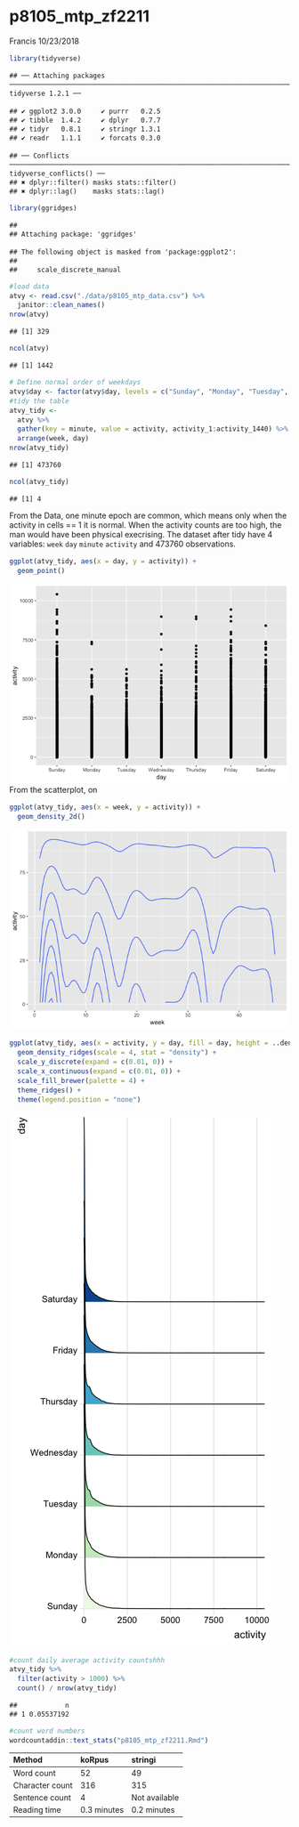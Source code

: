 p8105\_mtp\_zf2211
================
Francis
10/23/2018

``` r
library(tidyverse)
```

    ## ── Attaching packages ──────────────────────────────────────────────────────────────────────── tidyverse 1.2.1 ──

    ## ✔ ggplot2 3.0.0     ✔ purrr   0.2.5
    ## ✔ tibble  1.4.2     ✔ dplyr   0.7.7
    ## ✔ tidyr   0.8.1     ✔ stringr 1.3.1
    ## ✔ readr   1.1.1     ✔ forcats 0.3.0

    ## ── Conflicts ─────────────────────────────────────────────────────────────────────────── tidyverse_conflicts() ──
    ## ✖ dplyr::filter() masks stats::filter()
    ## ✖ dplyr::lag()    masks stats::lag()

``` r
library(ggridges)
```

    ## 
    ## Attaching package: 'ggridges'

    ## The following object is masked from 'package:ggplot2':
    ## 
    ##     scale_discrete_manual

``` r
#load data
atvy <- read.csv("./data/p8105_mtp_data.csv") %>% 
  janitor::clean_names()
nrow(atvy)
```

    ## [1] 329

``` r
ncol(atvy)
```

    ## [1] 1442

``` r
# Define normal order of weekdays
atvy$day <- factor(atvy$day, levels = c("Sunday", "Monday", "Tuesday", "Wednesday", "Thursday", "Friday", "Saturday"))
#tidy the table
atvy_tidy <- 
  atvy %>%
  gather(key = minute, value = activity, activity_1:activity_1440) %>% 
  arrange(week, day)
nrow(atvy_tidy)
```

    ## [1] 473760

``` r
ncol(atvy_tidy)
```

    ## [1] 4

From the Data, one minute epoch are common, which means only when the activity in cells == 1 it is normal. When the activity counts are too high, the man would have been physical execrising. The dataset after tidy have 4 variables: `week` `day` `minute` `activity` and 473760 observations.

``` r
ggplot(atvy_tidy, aes(x = day, y = activity)) +
  geom_point()
```

![](p8105_mtp_zf2211_files/figure-markdown_github/unnamed-chunk-4-1.png) From the scatterplot, on

``` r
ggplot(atvy_tidy, aes(x = week, y = activity)) + 
  geom_density_2d()
```

![](p8105_mtp_zf2211_files/figure-markdown_github/unnamed-chunk-5-1.png)

``` r
ggplot(atvy_tidy, aes(x = activity, y = day, fill = day, height = ..density..)) +
  geom_density_ridges(scale = 4, stat = "density") +
  scale_y_discrete(expand = c(0.01, 0)) +
  scale_x_continuous(expand = c(0.01, 0)) +
  scale_fill_brewer(palette = 4) + 
  theme_ridges() + 
  theme(legend.position = "none")
```

![](p8105_mtp_zf2211_files/figure-markdown_github/unnamed-chunk-6-1.png)

``` r
#count daily average activity countshhh
atvy_tidy %>% 
  filter(activity > 1000) %>% 
  count() / nrow(atvy_tidy)
```

    ##            n
    ## 1 0.05537192

``` r
#count word numbers
wordcountaddin::text_stats("p8105_mtp_zf2211.Rmd")
```

| Method          | koRpus      | stringi       |
|:----------------|:------------|:--------------|
| Word count      | 52          | 49            |
| Character count | 316         | 315           |
| Sentence count  | 4           | Not available |
| Reading time    | 0.3 minutes | 0.2 minutes   |

